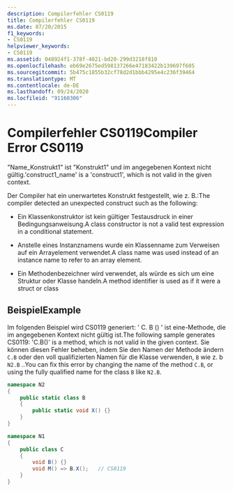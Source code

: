 ```yaml
---
description: Compilerfehler CS0119
title: Compilerfehler CS0119
ms.date: 07/20/2015
f1_keywords:
- CS0119
helpviewer_keywords:
- CS0119
ms.assetid: 048924f1-378f-4021-bd20-299d3218f810
ms.openlocfilehash: eb69e2675ed598137266e47183422b139697f605
ms.sourcegitcommit: 5b475c1855b32cf78d2d1bbb4295e4c236f39464
ms.translationtype: MT
ms.contentlocale: de-DE
ms.lasthandoff: 09/24/2020
ms.locfileid: "91160306"
---
```

# <a name="compiler-error-cs0119"></a><span data-ttu-id="0d70c-103">Compilerfehler CS0119</span><span class="sxs-lookup"><span data-stu-id="0d70c-103">Compiler Error CS0119</span></span>

<span data-ttu-id="0d70c-104">"Name_Konstrukt1" ist "Konstrukt1" und im angegebenen Kontext nicht gültig.</span><span class="sxs-lookup"><span data-stu-id="0d70c-104">'construct1_name' is a 'construct1', which is not valid in the given context.</span></span>  
  
 <span data-ttu-id="0d70c-105">Der Compiler hat ein unerwartetes Konstrukt festgestellt, wie z. B.:</span><span class="sxs-lookup"><span data-stu-id="0d70c-105">The compiler detected an unexpected construct such as the following:</span></span>  
  
- <span data-ttu-id="0d70c-106">Ein Klassenkonstruktor ist kein gültiger Testausdruck in einer Bedingungsanweisung.</span><span class="sxs-lookup"><span data-stu-id="0d70c-106">A class constructor is not a valid test expression in a conditional statement.</span></span>  
  
- <span data-ttu-id="0d70c-107">Anstelle eines Instanznamens wurde ein Klassenname zum Verweisen auf ein Arrayelement verwendet.</span><span class="sxs-lookup"><span data-stu-id="0d70c-107">A class name was used instead of an instance name to refer to an array element.</span></span>  
  
- <span data-ttu-id="0d70c-108">Ein Methodenbezeichner wird verwendet, als würde es sich um eine Struktur oder Klasse handeln.</span><span class="sxs-lookup"><span data-stu-id="0d70c-108">A method identifier is used as if it were a struct or class</span></span>  
  
## <a name="example"></a><span data-ttu-id="0d70c-109">Beispiel</span><span class="sxs-lookup"><span data-stu-id="0d70c-109">Example</span></span>  

 <span data-ttu-id="0d70c-110">Im folgenden Beispiel wird CS0119 generiert: ' C. B () ' ist eine-Methode, die im angegebenen Kontext nicht gültig ist.</span><span class="sxs-lookup"><span data-stu-id="0d70c-110">The following sample generates CS0119: 'C.B()' is a method, which is not valid in the given context.</span></span> <span data-ttu-id="0d70c-111">Sie können diesen Fehler beheben, indem Sie den Namen der Methode ändern `C.B` oder den voll qualifizierten Namen für die Klasse verwenden, `B` wie z. b `N2.B` ..</span><span class="sxs-lookup"><span data-stu-id="0d70c-111">You can fix this error by changing the name of the method `C.B`, or using the fully qualified name for the class `B` like `N2.B`.</span></span>

```csharp
namespace N2
{
    public static class B
    {
        public static void X() {}
    }
}

namespace N1
{
    public class C
    {
        void B() {}
        void M() => B.X();   // CS0119
    }
}
```
